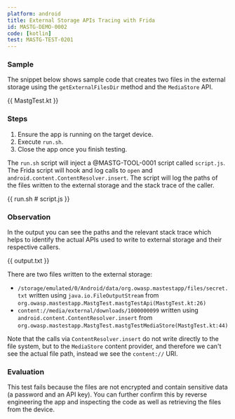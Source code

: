 ```yaml
---
platform: android
title: External Storage APIs Tracing with Frida
id: MASTG-DEMO-0002
code: [kotlin]
test: MASTG-TEST-0201
---
```


### Sample

The snippet below shows sample code that creates two files in the external storage using the `getExternalFilesDir` method and the `MediaStore` API.

{{ MastgTest.kt }}

### Steps

1. Ensure the app is running on the target device.
2. Execute `run.sh`.
3. Close the app once you finish testing.

The `run.sh` script will inject a @MASTG-TOOL-0001 script called `script.js`. The Frida script will hook and log calls to `open` and `android.content.ContentResolver.insert`. The script will log the paths of the files written to the external storage and the stack trace of the caller.

{{ run.sh # script.js }}

### Observation

In the output you can see the paths and the relevant stack trace which helps to identify the actual APIs used to write to external storage and their respective callers.

{{ output.txt }}

There are two files written to the external storage:

- `/storage/emulated/0/Android/data/org.owasp.mastestapp/files/secret.txt` written using `java.io.FileOutputStream` from `org.owasp.mastestapp.MastgTest.mastgTestApi(MastgTest.kt:26)`
- `content://media/external/downloads/1000000099` written using `android.content.ContentResolver.insert` from `org.owasp.mastestapp.MastgTest.mastgTestMediaStore(MastgTest.kt:44)`

Note that the calls via `ContentResolver.insert` do not write directly to the file system, but to the `MediaStore` content provider, and therefore we can't see the actual file path, instead we see the `content://` URI.

### Evaluation

This test fails because the files are not encrypted and contain sensitive data (a password and an API key). You can further confirm this by reverse engineering the app and inspecting the code as well as retrieving the files from the device.
